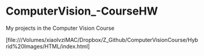 # ComputerVision_-CourseHW
My projects in the Computer Vision Course


[file:///Volumes/xiaolvziMAC/Dropbox/Z_Github/ComputerVisionCourse/Hybrid%20Images/HTML/index.html]
